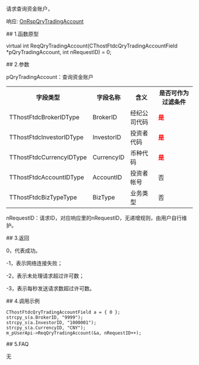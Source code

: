 <p>请求查询资金账户，</p>
<p>响应: <a href="../../CTHOSTFTDCTRADERAPI/ONRSPQRYTRADINGACCOUNT/">OnRspQryTradingAccount</a></p>
<span class="anchor" id="22c9be27-892d-4943-a9c7-1e7af27e8616"></span>
## 1.函数原型
<p>virtual int ReqQryTradingAccount(CThostFtdcQryTradingAccountField *pQryTradingAccount, int nRequestID) = 0;</p>
<span class="anchor" id="29758916-e0ee-4e7e-ad84-5da4c3476adc"></span>
## 2.参数
<p>pQryTradingAccount：查询资金账户</p>
<table><tr><th style="TEXT-ALIGN: center;">字段类型</th><th style="TEXT-ALIGN: center;">字段名称</th><th style="TEXT-ALIGN: center;">含义</th><th style="TEXT-ALIGN: center;">是否可作为过滤条件</th></tr><tr><td style="TEXT-ALIGN: left;">TThostFtdcBrokerIDType</td>
<td style="TEXT-ALIGN: left;">BrokerID</td>
<td style="TEXT-ALIGN: left;">经纪公司代码</td>
<td style="TEXT-ALIGN: left;"><strong><font color="#FF0000">是</font></strong></td>
</tr>
<tr><td style="TEXT-ALIGN: left;">TThostFtdcInvestorIDType</td>
<td style="TEXT-ALIGN: left;">InvestorID</td>
<td style="TEXT-ALIGN: left;">投资者代码</td>
<td style="TEXT-ALIGN: left;"><strong><font color="#FF0000">是</font></strong></td>
</tr>
<tr><td style="TEXT-ALIGN: left;">TThostFtdcCurrencyIDType</td>
<td style="TEXT-ALIGN: left;">CurrencyID</td>
<td style="TEXT-ALIGN: left;">币种代码</td>
<td style="TEXT-ALIGN: left;"><strong><font color="#FF0000">是</font></strong></td>
</tr>
<tr><td style="TEXT-ALIGN: left;">TThostFtdcAccountIDType</td>
<td style="TEXT-ALIGN: left;">AccountID</td>
<td style="TEXT-ALIGN: left;">投资者帐号</td>
<td style="TEXT-ALIGN: left;">否</td>
</tr>
<tr><td style="TEXT-ALIGN: left;">TThostFtdcBizTypeType</td>
<td style="TEXT-ALIGN: left;">BizType</td>
<td style="TEXT-ALIGN: left;">业务类型</td>
<td style="TEXT-ALIGN: left;">否</td>
</tr>
</table>
<p>nRequestID：请求ID，对应响应里的nRequestID，无递增规则，由用户自行维护。</p>
<span class="anchor" id="b256c16a-1130-4707-9f19-6973877db2f8"></span>
## 3.返回
<p>0，代表成功。</p>
<p>-1，表示网络连接失败；</p>
<p>-2，表示未处理请求超过许可数；</p>
<p>-3，表示每秒发送请求数超过许可数。</p>
<span class="anchor" id="6d889dd2-bcd6-4e2a-8bc1-d261a7d1098b"></span>
## 4.调用示例
<pre><code>CThostFtdcQryTradingAccountField a = { 0 };
strcpy_s(a.BrokerID, "9999");
strcpy_s(a.InvestorID, "1000001");
strcpy_s(a.CurrencyID, "CNY");
m_pUserApi-&gt;ReqQryTradingAccount(&amp;a, nRequestID++);
</code></pre>
<span class="anchor" id="ba57aa3d-86ee-42c3-a5f0-54de9648fbea"></span>
## 5.FAQ
<p>无</p>

